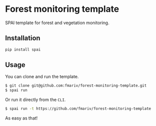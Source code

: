 # Forest monitoring template

SPAI template for forest and vegetation monitoring.

## Installation

```sh
pip install spai
```

## Usage

You can clone and run the template.

```sh
$ git clone git@github.com:fmariv/forest-monitoring-template.git
$ spai run
```

Or run it directly from the `CLI`.

```sh
$ spai run -t https://github.com/fmariv/forest-monitoring-template
```

As easy as that!
